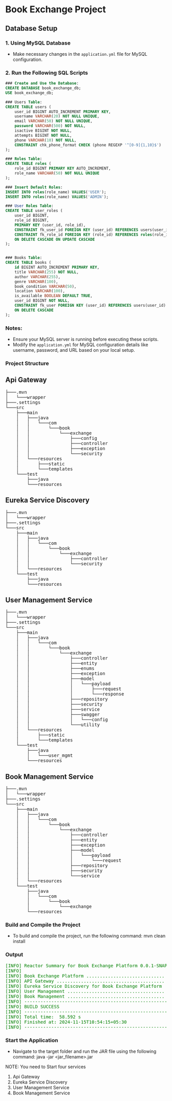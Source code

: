 # Book Exchange Project

## Database Setup

### 1. Using MySQL Database
- Make necessary changes in the `application.yml` file for MySQL configuration.

### 2. Run the Following SQL Scripts

```sql
### Create and Use the Database:
CREATE DATABASE book_exchange_db;
USE book_exchange_db;

### Users Table:
CREATE TABLE users (
    user_id BIGINT AUTO_INCREMENT PRIMARY KEY,
    username VARCHAR(20) NOT NULL UNIQUE,
    email VARCHAR(50) NOT NULL UNIQUE,
    password VARCHAR(500) NOT NULL,
    isactive BIGINT NOT NULL,
    attempts BIGINT NOT NULL,
    phone VARCHAR(10) NOT NULL,
    CONSTRAINT chk_phone_format CHECK (phone REGEXP '^[0-9]{1,10}$')
);

### Roles Table:
CREATE TABLE roles (
    role_id BIGINT PRIMARY KEY AUTO_INCREMENT,
    role_name VARCHAR(50) NOT NULL UNIQUE
);

### Insert Default Roles:
INSERT INTO roles(role_name) VALUES('USER');
INSERT INTO roles(role_name) VALUES('ADMIN');

### User Roles Table:
CREATE TABLE user_roles (
    user_id BIGINT,
    role_id BIGINT,
    PRIMARY KEY (user_id, role_id),
    CONSTRAINT fk_user_id FOREIGN KEY (user_id) REFERENCES users(user_id),
    CONSTRAINT fk_role_id FOREIGN KEY (role_id) REFERENCES roles(role_id) 
    ON DELETE CASCADE ON UPDATE CASCADE
);


### Books Table:
CREATE TABLE books (
    id BIGINT AUTO_INCREMENT PRIMARY KEY,
    title VARCHAR(255) NOT NULL,
    author VARCHAR(255),
    genre VARCHAR(100),
    book_condition VARCHAR(50),
    location VARCHAR(100),
    is_available BOOLEAN DEFAULT TRUE,
    user_id BIGINT NOT NULL,
    CONSTRAINT fk_user FOREIGN KEY (user_id) REFERENCES users(user_id) 
    ON DELETE CASCADE
);
```


### Notes:
- Ensure your MySQL server is running before executing these scripts.
- Modify the `application.yml` for MySQL configuration details like username, password, and URL based on your local setup.

### Project Structure

## Api Gateway
<pre>
├───.mvn
│   └───wrapper
├───.settings
└───src
    ├───main
    │   ├───java
    │   │   └───com
    │   │       └───book
    │   │           └───exchange
    │   │               ├───config
    │   │               ├───controller
    │   │               ├───exception
    │   │               └───security
    │   └───resources
    │       ├───static
    │       └───templates
    └───test
        ├───java
        └───resources
</pre>

## Eureka Service Discovery

<pre>
├───.mvn
│   └───wrapper
├───.settings
└───src
    ├───main
    │   ├───java
    │   │   └───com
    │   │       └───book
    │   │           └───exchange
    │   │               ├───controller
    │   │               └───security
    │   └───resources
    └───test
        ├───java
        └───resources
</pre>

## User Management Service
<pre>
├───.mvn
│   └───wrapper
├───.settings
└───src
    ├───main
    │   ├───java
    │   │   └───com
    │   │       └───book
    │   │           └───exchange
    │   │               ├───controller
    │   │               ├───entity
    │   │               ├───enums
    │   │               ├───exception
    │   │               ├───model
    │   │               │   └───payload
    │   │               │       ├───request
    │   │               │       └───response
    │   │               ├───repository
    │   │               ├───security
    │   │               ├───service
    │   │               ├───swagger
    │   │               │   └───config
    │   │               └───utility
    │   └───resources
    │       ├───static
    │       └───templates
    └───test
        ├───java
        │   └───user_mgmt
        └───resources
</pre>

## Book Management Service

<pre>
├───.mvn
│   └───wrapper
├───.settings
└───src
    ├───main
    │   ├───java
    │   │   └───com
    │   │       └───book
    │   │           └───exchange
    │   │               ├───controller
    │   │               ├───entity
    │   │               ├───exception
    │   │               ├───model
    │   │               │   └───payload
    │   │               │       └───request
    │   │               ├───repository
    │   │               ├───security
    │   │               └───service
    │   └───resources
    └───test
        ├───java
        │   └───com
        │       └───book
        │           └───exchange
        └───resources
</pre>

### Build and Compile the Project
- To build and compile the project, run the following command:
    mvn clean install
 ### Output 

<pre style="color: green;">
[INFO] Reactor Summary for Book Exchange Platform 0.0.1-SNAPSHOT:
[INFO]
[INFO] Book Exchange Platform ............................. SUCCESS [  3.711 s]
[INFO] API Gateway ........................................ SUCCESS [ 10.627 s]
[INFO] Eureka Service Discovery for Book Exchange Platform  SUCCESS [  4.093 s]
[INFO] User Management .................................... SUCCESS [  8.107 s]
[INFO] Book Management .................................... SUCCESS [ 30.932 s]
[INFO] ------------------------------------------------------------------------
[INFO] BUILD SUCCESS
[INFO] ------------------------------------------------------------------------
[INFO] Total time:  58.592 s
[INFO] Finished at: 2024-11-15T10:54:15+05:30
[INFO] ------------------------------------------------------------------------
</pre>


### Start the Application
- Navigate to the target folder and run the JAR file using the following command:
java -jar <jar_filename>.jar 

NOTE:  You need to Start four services 
1. Api Gateway
2. Eureka Service Discovery
3. User Management Service
4. Book Management Service



